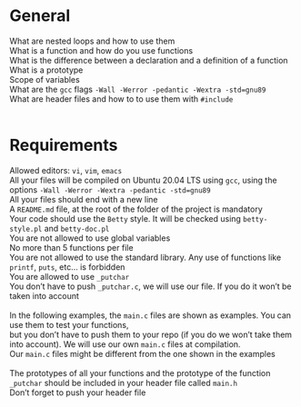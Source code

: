 # General
What are nested loops and how to use them <br>
What is a function and how do you use functions <br>
What is the difference between a declaration and a definition of a function <br>
What is a prototype <br>
Scope of variables <br>
What are the `gcc` flags `-Wall -Werror -pedantic -Wextra -std=gnu89` <br>
What are header files and how to to use them with `#include` <br> <br>

# Requirements
Allowed editors: `vi`, `vim`, `emacs` <br>
All your files will be compiled on Ubuntu 20.04 LTS using `gcc`, using the options `-Wall -Werror -Wextra -pedantic -std=gnu89` <br>
All your files should end with a new line <br>
A `README.md` file, at the root of the folder of the project is mandatory <br>
Your code should use the `Betty` style. It will be checked using `betty-style.pl` and `betty-doc.pl` <br>
You are not allowed to use global variables <br>
No more than 5 functions per file <br>
You are not allowed to use the standard library. Any use of functions like `printf`, `puts`, etc… is forbidden <br>
You are allowed to use `_putchar` <br>
You don’t have to push `_putchar.c`, we will use our file. If you do it won’t be taken into account <br> <br>
In the following examples, the `main.c` files are shown as examples. You can use them to test your functions, <br>
but you don’t have to push them to your repo (if you do we won’t take them into account). We will use our own `main.c` files at compilation.  <br>
Our `main.c` files might be different from the one shown in the examples <br> <br>
The prototypes of all your functions and the prototype of the function `_putchar` should be included in your header file called `main.h` <br>
Don’t forget to push your header file <br>
